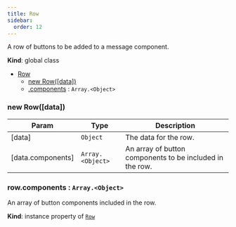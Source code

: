 ```yaml
---
title: Row
sidebar:
  order: 12
---
```


A row of buttons to be added to a message component.

**Kind**: global class

- [Row](#Row)
  - [new Row([data])](#new_Row_new)
  - [.components](#Row+components) : <code>Array.&lt;Object&gt;</code>

<a name="new_Row_new"></a>

### new Row([data])

| Param             | Type                              | Description                                              |
| ----------------- | --------------------------------- | -------------------------------------------------------- |
| [data]            | <code>Object</code>               | The data for the row.                                    |
| [data.components] | <code>Array.&lt;Object&gt;</code> | An array of button components to be included in the row. |

<a name="Row+components"></a>

### row.components : <code>Array.&lt;Object&gt;</code>

An array of button components included in the row.

**Kind**: instance property of [<code>Row</code>](#Row)
